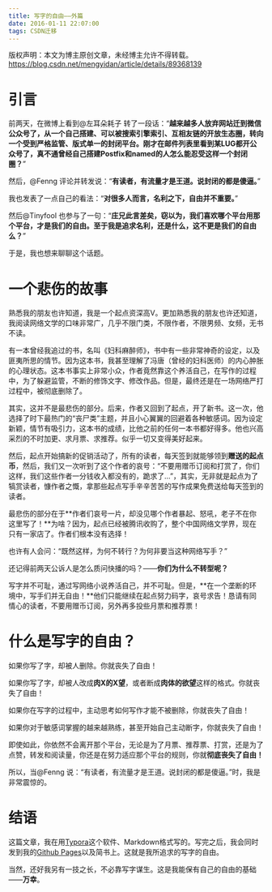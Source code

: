 ```yaml
---
title: 写字的自由——外篇
date: 2016-01-11 22:07:00
tags: CSDN迁移
---
```

 版权声明：本文为博主原创文章，未经博主允许不得转载。 https://blog.csdn.net/mengyidan/article/details/89368139   
   # 引言

 前两天，在微博上看到@左耳朵耗子 转了一段话：“**越来越多人放弃网站迁到微信公众号了，从一个自己搭建、可以被搜索引擎索引、互相友链的开放生态圈，转向一个受到严格监管、版式单一的封闭平台。刚才在邮件列表里看到某LUG都开公众号了，真不通曾经自己搭建Postfix和named的人怎么能忍受这样一个封闭圈？**”

 然后，@Fenng 评论并转发说：“**有读者，有流量才是王道。说封闭的都是傻逼。**”

 我也发表了一点自己的看法：“**对很多人而言，名利之下，自由并不重要。**”

 然后@Tinyfool 也参与了一句：“**庄兄此言差矣，窃以为，我们喜欢哪个平台用那个平台，才是我们的自由。至于我是追求名利，还是什么，这不更是我们的自由么？**”

 于是，我也想来聊聊这个话题。

 
# 一个悲伤的故事

 熟悉我的朋友也许知道，我是一个起点资深高V。更加熟悉我的朋友也许还知道，我阅读网络文学的口味非常广，几乎不限门类，不限作者，不限男频、女频，无书不读。

 有一本曾经我追过的书，名叫《妇科麻醉师》，书中有一些非常神奇的设定，以及匪夷所思的情节。因为这本书，我甚至理解了冯唐（曾经的妇科医师）的内心肿胀的心理状态。这本书事实上非常小众，作者竟然靠这个养活自己，在写作的过程中，为了躲避监管，不断的修饰文字、修改作品。但是，最终还是在一场网络严打过程中，被彻底删除了。

 其实，这并不是最悲伤的部分。后来，作者又回到了起点，开了新书。这一次，他选择了时下最热门的“丧尸类”主题，并且小心翼翼的回避着各种敏感词。因为设定新颖，情节有吸引力，这本书的成绩，比他之前的任何一本书都好得多。他也兴高采烈的不时加更、求月票、求推荐。似乎一切又变得美好起来。

 然后，起点开始搞新的促销活动了，所有的读者，每天签到就能够领到**赠送的起点币**，然后，我们又一次听到了这个作者的哀号：“不要用赠币订阅和打赏了，你们这样，我们这些作者一分钱收入都没有的，跪求了…”，其实，无非就是起点为了犒赏读者，慷作者之慨，拿那些起点写手辛辛苦苦的写作成果免费送给每天签到的读者。

 最悲伤的部分在于**作者们哀号一片，却没见哪个作者暴起、怒吼，老子不在你这里写了！**为啥？因为，起点已经被腾讯收购了，整个中国网络文学界，现在只有一家店了。作者们根本没有选择！

 也许有人会问：“既然这样，为何不转行？为何非要当这种网络写手？”

 还记得前两天公诉人是怎么质问快播的吗？——**你们为什么不转型呢？**

 写字并不可耻，通过写网络小说养活自己，并不可耻。但是，**在一个垄断的环境中，写手们并无自由！**他们只能继续在起点努力码字，哀号求告！恳请有同情心的读者，不要用赠币订阅，另外再多投些月票和推荐票！

 
# 什么是写字的自由？

 如果你写了字，却被人删除。你就丧失了自由！

 如果你写了字，却被人改成**肉X的X望**，或者断成**肉体的欲望**这样的格式。你就丧失了自由！

 如果你在写字的过程中，主动思考如何写作才能不被删除，你就丧失了自由！

 如果你对于敏感词掌握的越来越熟练，甚至开始自己主动断字，你就丧失了自由！

 即使如此，你依然不会离开那个平台，无论是为了月票、推荐票、打赏，还是为了点赞，转发和阅读量，你还是在努力适应那个平台的规则，你就**彻底丧失了自由！**

 所以，当@Fenng 说：“有读者，有流量才是王道。说封闭的都是傻逼。”时，我是非常震惊的。

 
# 结语

 这篇文章，我在用[Typora](https://link.jianshu.com?t=http://typora.io/)这个软件、Markdown格式写的。写完之后，我会同时发到我的[Github Pages](https://link.jianshu.com?t=http://zhuangbiaowei.github.io/)以及简书上。这就是我所追求的写字的自由。

 当然，还好我另有一技之长，不必靠写字谋生。这是我能保有自己的自由的基础——**万幸**。

   
   
 